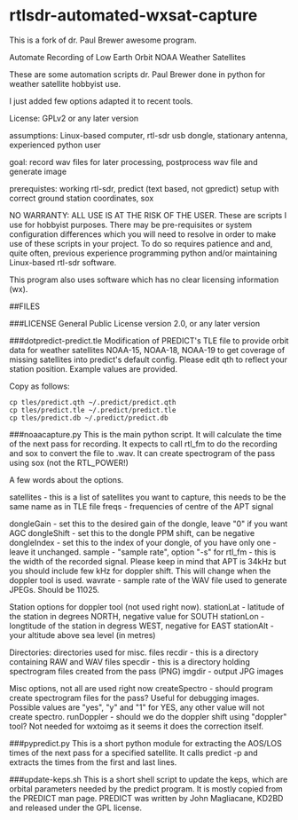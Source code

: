 rtlsdr-automated-wxsat-capture
==============================
This is a fork of dr. Paul Brewer awesome program.

Automate Recording of Low Earth Orbit NOAA Weather Satellites

These are some automation scripts dr. Paul Brewer done in python for weather satellite hobbyist use.

I just added few options adapted it to recent tools.

License:  GPLv2 or any later version

assumptions: Linux-based computer, rtl-sdr usb dongle, stationary antenna, experienced python user

goal:  record wav files for later processing, postprocess wav file and generate image

prerequistes:  working rtl-sdr, predict (text based, not gpredict) setup with correct ground station coordinates, sox

NO WARRANTY:  ALL USE IS AT THE RISK OF THE USER.  These are scripts I use for hobbyist purposes.  There may
be pre-requisites or system configuration differences which you will need to resolve in order to make use of these scripts in your project.  To do so requires patience and and, quite often, previous experience programming python 
and/or maintaining Linux-based rtl-sdr software.

This program also uses software which has no clear licensing information (wx).

##FILES

###LICENSE 
General Public License version 2.0, or any later version

###dotpredict-predict.tle
Modification of PREDICT's TLE file to provide orbit data for weather satellites NOAA-15, NOAA-18, NOAA-19
to get coverage of missing satellites into predict's default config. Please edit qth to reflect your station position.
Example values are provided.
    
Copy as follows:  
```
cp tles/predict.qth ~/.predict/predict.qth
cp tles/predict.tle ~/.predict/predict.tle
cp tles/predict.db ~/.predict/predict.db

```

    
###noaacapture.py
This is the main python script.  It will calculate the time
of the next pass for recording.  It expects to call rtl_fm to do the
recording and sox to convert the file to .wav. It can create spectrogram of the pass using sox (not the RTL_POWER!)


A few words about the options.

satellites - this is a list of satellites you want to capture, this needs to be the same name as in TLE file
freqs - frequencies of centre of the APT signal

dongleGain - set this to the desired gain of the dongle, leave "0" if you want AGC
dongleShift - set this to the dongle PPM shift, can be negative
dongleIndex - set this to the index of your dongle, of you have only one - leave it unchanged.
sample - "sample rate", option "-s" for rtl_fm - this is the width of the recorded signal. Please keep in mind that APT is 34kHz but you should include few kHz for doppler shift. This will change when the doppler tool is used.
wavrate - sample rate of the WAV file used to generate JPEGs. Should be 11025.

Station options for doppler tool (not used right now).
stationLat - latitude of the station in degrees NORTH, negative value for SOUTH
stationLon - longtitude of the station in degress WEST, negative for EAST
stationAlt - your altitude above sea level (in metres) 

Directories: directories used for misc. files
recdir - this is a directory containing RAW and WAV files
specdir - this is a directory holding spectrogram files created from the pass (PNG)
imgdir - output JPG images

Misc options, not all are used right now
createSpectro - should program create spectrogram files for the pass? Useful for debugging images. Possible values are "yes", "y" and "1" for YES, any other value will not create spectro.
runDoppler - should we do the doppler shift using "doppler" tool? Not needed for wxtoimg as it seems it does the correction itself.

###pypredict.py
This is a short python module for extracting the AOS/LOS times
of the next pass for a specified satellite.  It calls predict -p and extracts
the times from the first and last lines.

###update-keps.sh
This is a short shell script to update the keps, which are orbital
parameters needed by the predict program.  It is mostly copied from the PREDICT man
page. PREDICT was written by John Magliacane, KD2BD and released under the
GPL license.
